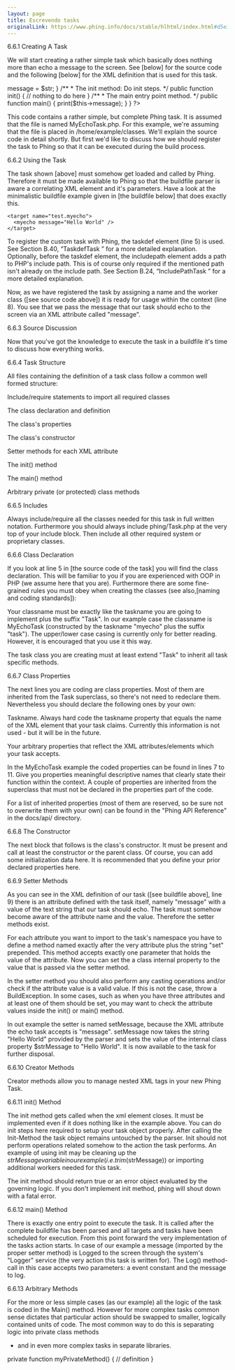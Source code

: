 ```yaml
---
layout: page
title: Escrevendo tasks
originalLink: https://www.phing.info/docs/stable/hlhtml/index.html#d5e1862
---
```


6.6.1 Creating A Task

We will start creating a rather simple task which basically does nothing more than echo a message to the 
screen. See [below] for the source code and the following [below] for the XML definition that is used for 
this task.

<?php

require_once "phing/Task.php";

class MyEchoTask extends Task {

    /**
     * The message passed in the buildfile.
     */
    private $message = null;

    /**
     * The setter for the attribute "message"
     */
    public function setMessage($str) {
        $this->message = $str;
    }

    /**
     * The init method: Do init steps.
     */
    public function init() {
        // nothing to do here
    }

    /**
     * The main entry point method.
     */
    public function main() {
        print($this->message);
    }
}

?>
This code contains a rather simple, but complete Phing task. It is assumed that the file is named MyEchoTask.php. 
For this example, we're assuming that the file is placed in /home/example/classes. We'll explain the source code 
in detail shortly. But first we'd like to discuss how we should register the task to Phing so that it can be 
executed during the build process.

6.6.2 Using the Task

The task shown [above] must somehow get loaded and called by Phing. Therefore it must be made available to Phing 
so that the buildfile parser is aware a correlating XML element and it's parameters. Have a look at the minimalistic 
buildfile example given in [the buildfile below] that does exactly this.

<?xml version="1.0" ?>

<project name="test" basedir="." default="test.myecho">
    <includepath classpath="/home/example/classes" />
    <taskdef name="myecho" classname="MyEchoTask" />

    <target name="test.myecho">
      <myecho message="Hello World" />
    </target>
</project>
To register the custom task with Phing, the taskdef element (line 5) is used. See Section B.40, “TaskdefTask ” for 
a more detailed explanation. Optionally, before the taskdef element, the includepath element adds a path to PHP's 
include path. This is of course only required if the mentioned path isn't already on the include path. See 
Section B.24, “IncludePathTask ” for a more detailed explanation.

Now, as we have registered the task by assigning a name and the worker class ([see source code above]) it is ready 
for usage within the <target> context (line 8). You see that we pass the message that our task should echo to the 
screen via an XML attribute called "message".

6.6.3 Source Discussion

Now that you've got the knowledge to execute the task in a buildfile it's time to discuss how everything works.

6.6.4 Task Structure

All files containing the definition of a task class follow a common well formed structure:

Include/require statements to import all required classes

The class declaration and definition

The class's properties

The class's constructor

Setter methods for each XML attribute

The init() method

The main() method

Arbitrary private (or protected) class methods

6.6.5 Includes

Always include/require all the classes needed for this task in full written notation. Furthermore you should always
include phing/Task.php at the very top of your include block. Then include all other required system or proprietary 
classes.

6.6.6 Class Declaration

If you look at line 5 in [the source code of the task] you will find the class declaration. This will be familiar 
to you if you are experienced with OOP in PHP (we assume here that you are). Furthermore there are some fine-grained 
rules you must obey when creating the classes (see also,[naming and coding standards]):

Your classname must be exactly like the taskname you are going to implement plus the suffix "Task". In our example 
case the classname is MyEchoTask (constructed by the taskname "myecho" plus the suffix "task"). The upper/lower 
case casing is currently only for better reading. However, it is encouraged that you use it this way.

The task class you are creating must at least extend "Task" to inherit all task specific methods.

6.6.7 Class Properties

The next lines you are coding are class properties. Most of them are inherited from the Task superclass, so there's 
not need to redeclare them. Nevertheless you should declare the following ones by your own:

Taskname. Always hard code the taskname property that equals the name of the XML element that your task claims. 
Currently this information is not used - but it will be in the future.

Your arbitrary properties that reflect the XML attributes/elements which your task accepts.

In the MyEchoTask example the coded properties can be found in lines 7 to 11. Give you properties meaningful
 descriptive names that clearly state their function within the context. A couple of properties are inherited 
 from the superclass that must not be declared in the properties part of the code.

For a list of inherited properties (most of them are reserved, so be sure not to overwrite them with your own)
 can be found in the "Phing API Reference" in the docs/api/ directory.

6.6.8 The Constructor

The next block that follows is the class's constructor. It must be present and call at least the constructor 
or the parent class. Of course, you can add some initialization data here. It is recommended that you define 
your prior declared properties here.

6.6.9 Setter Methods

As you can see in the XML definition of our task ([see buildfile above], line 9) there is an attribute
 defined with the task itself, namely "message" with a value of the text string that our task should echo. 
 The task must somehow become aware of the attribute name and the value. Therefore the setter methods exist.

For each attribute you want to import to the task's namespace you have to define a method named exactly 
after the very attribute plus the string "set" prepended. This method accepts exactly one parameter that 
holds the value of the attribute. Now you can set the a class internal property to the value that is 
passed via the setter method.

In the setter method you should also perform any casting operations and/or check if the attribute value is a 
valid value. If this is not the case, throw a BuildException. In some cases, such as when you have three 
attributes and at least one of them should be set, you may want to check the attribute values inside the 
init() or main() method.

In out example the setter is named setMessage, because the XML attribute the echo task accepts is "message". 
setMessage now takes the string "Hello World" provided by the parser and sets the value of the internal class
 property $strMessage to "Hello World". It is now available to the task for further disposal.

6.6.10 Creator Methods

Creator methods allow you to manage nested XML tags in your new Phing Task.

6.6.11 init() Method

The init method gets called when the <taskname> xml element closes. It must be implemented even if it does 
nothing like in the example above. You can do init steps here required to setup your task object properly. 
After calling the Init-Method the task object remains untouched by the parser. Init should not perform 
operations related somehow to the action the task performs. An example of using init may be cleaning up the 
$strMessage variable in our example (i.e. trim($strMessage)) or importing additional workers needed for this task.

The init method should return true or an error object evaluated by the governing logic. If you don't implement 
init method, phing will shout down with a fatal error.

6.6.12 main() Method

There is exactly one entry point to execute the task. It is called after the complete buildfile has been parsed 
and all targets and tasks have been scheduled for execution. From this point forward the very implementation of 
the tasks action starts. In case of our example a message (imported by the proper setter method) is Logged to 
the screen through the system's "Logger" service (the very action this task is written for). The Log() method-call 
in this case accepts two parameters: a event constant and the message to log.

6.6.13 Arbitrary Methods

For the more or less simple cases (as our example) all the logic of the task is coded in the Main() method. 
However for more complex tasks common sense dictates that particular action should be swapped to smaller, 
logically contained units of code. The most common way to do this is separating logic into private class methods
 - and in even more complex tasks in separate libraries.

private function myPrivateMethod() {
    // definition
}